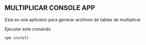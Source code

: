 ## MULTIPLICAR CONSOLE APP

Esta es una aplicaión para generar archivos de tablas de multiplicar

Ejecutar este comando
```
npm install
```